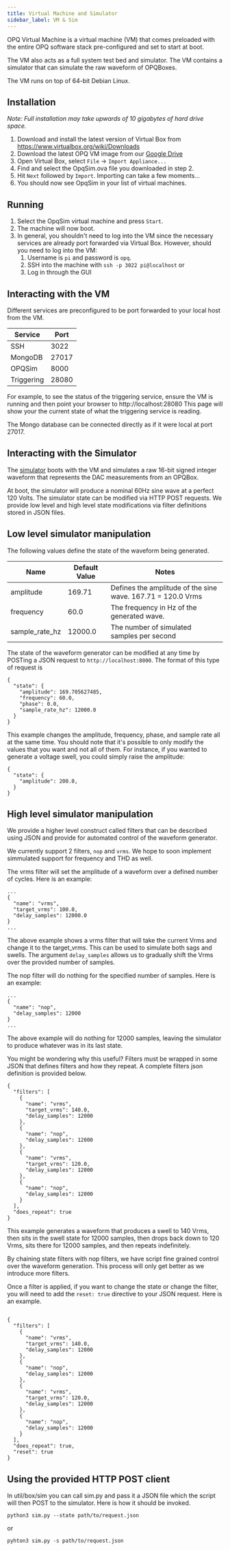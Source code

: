 ```yaml
---
title: Virtual Machine and Simulator
sidebar_label: VM & Sim
---
```


OPQ Virtual Machine is a virtual machine (VM) that comes preloaded with the entire OPQ software stack pre-configured and set to start at boot.

The VM also acts as a full system test bed and simulator. The VM contains a simulator that can simulate the raw waveform of OPQBoxes.

The VM runs on top of 64-bit Debian Linux.

## Installation

_Note: Full installation may take upwards of 10 gigabytes of hard drive space._

1. Download and install the latest version of Virtual Box from https://www.virtualbox.org/wiki/Downloads
2. Download the latest OPQ VM image from our [Google Drive](https://drive.google.com/file/d/1ef4i_RYlyYFor3_G32mnG6JnVR1Wo7A9/view?usp=sharing)
3. Open Virtual Box, select `File` -> `Import Appliance...`
4. Find and select the OpqSim.ova file you downloaded in step 2.
5. Hit `Next` followed by `Import`. Importing can take a few moments...
6. You should now see OpqSim in your list of virtual machines.

## Running

1. Select the OpqSim virtual machine and press `Start`.
2. The machine will now boot. 
3. In general, you shouldn't need to log into the VM since the necessary services are already port forwarded via Virtual Box. However, should you need to log into the VM:
    1. Username is `pi` and password is `opq`.
    2. SSH into the machine with `ssh -p 3022 pi@localhost` or
    3. Log in through the GUI
    
## Interacting with the VM

Different services are preconfigured to be port forwarded to your local host from the VM. 

| Service    | Port  |
|------------|-------|
| SSH        | 3022  |
| MongoDB    | 27017 |
| OPQSim     | 8000  |
| Triggering | 28080 |

For example, to see the status of the triggering service, ensure the VM is running and then point your browser to http://localhost:28080 This page will show your the current state of what the triggering service is reading. 

The Mongo database can be connected directly as if it were local at port 27017.

## Interacting with the Simulator

The [simulator](https://github.com/openpowerquality/opq/blob/master/sim/sim.py) boots with the VM and simulates a raw 16-bit signed integer waveform that represents the DAC measurements from an OPQBox.

At boot, the simulator will produce a nominal 60Hz sine wave at a perfect 120 Volts. The simulator state can be modified via HTTP POST requests. We provide low level and high level state modifications via filter definitions stored in JSON files.

## Low level simulator manipulation

The following values define the state of the waveform being generated.

| Name           | Default Value | Notes |
|----------------|---------------|-------|
| amplitude      | 169.71        | Defines the amplitude of the sine wave. 167.71 = 120.0 Vrms |
| frequency      | 60.0          | The frequency in Hz of the generated wave. |
| sample_rate_hz | 12000.0       | The number of simulated samples per second |

The state of the waveform generator can be modified at any time by POSTing a JSON request to `http://localhost:8000`. The format of this type of request is

```
{
  "state": {
    "amplitude": 169.705627485,
    "frequency": 60.0,
    "phase": 0.0,
    "sample_rate_hz": 12000.0
  }
}
```

This example changes the amplitude, frequency, phase, and sample rate all at the same time. You should note that it's possible to only modify the values that you want and not all of them. For instance, if you wanted to generate a voltage swell, you could simply raise the amplitude:

```
{
  "state": {
    "amplitude": 200.0,
  }
}
```

## High level simulator manipulation

We provide a higher level construct called filters that can be described using JSON and provide for automated control of the waveform generator. 


We currently support 2 filters, `nop` and `vrms`. We hope to soon implement simmulated support for frequency and THD as well.

The vrms filter will set the amplitude of a waveform over a defined number of cycles. Here is an example:

```
...
{
  "name": "vrms",
  "target_vrms": 100.0,
  "delay_samples": 12000.0
}
...
```

The above example shows a vrms filter that will take the current Vrms and change it to the target_vrms. This can be used to simulate both sags and swells. The argument `delay_samples` allows us to gradually shift the Vrms over the provided number of samples.

The nop filter will do nothing for the specified number of samples. Here is an example:

```
...
{
  "name": "nop",
  "delay_samples": 12000
}
...
```
 
The above example will do nothing for 12000 samples, leaving the simulator to produce whatever was in its last state.

You might be wondering why this useful? Filters must be wrapped in some JSON that defines filters and how they repeat. A complete filters json definition is provided below.

```
{
  "filters": [
    {
      "name": "vrms",
      "target_vrms": 140.0,
      "delay_samples": 12000
    },
    {
      "name": "nop",
      "delay_samples": 12000
    },
    {
      "name": "vrms",
      "target_vrms": 120.0,
      "delay_samples": 12000
    },
    {
      "name": "nop",
      "delay_samples": 12000
    }
  ],
  "does_repeat": true
}
```
 
This example generates a waveform that produces a swell to 140 Vrms, then sits in the swell state for 12000 samples, then drops back down to 120 Vrms, sits there for 12000 samples, and then repeats indefinitely. 

By chaining state filters with nop filters, we have script fine grained control over the waveform generation. This process will only get better as we introduce more filters.

Once a filter is applied, if you want to change the state or change the filter, you will need to add the `reset: true` directive to your JSON request. Here is an example.

```

{
  "filters": [
    {
      "name": "vrms",
      "target_vrms": 140.0,
      "delay_samples": 12000
    },
    {
      "name": "nop",
      "delay_samples": 12000
    },
    {
      "name": "vrms",
      "target_vrms": 120.0,
      "delay_samples": 12000
    },
    {
      "name": "nop",
      "delay_samples": 12000
    }
  ],
  "does_repeat": true,
  "reset": true
}

```

## Using the provided HTTP POST client

In util/box/sim you can call sim.py and pass it a JSON file which the script will then POST to the simulator. Here is how it should be invoked.

```
python3 sim.py --state path/to/request.json
```

or 

```
pyhton3 sim.py -s path/to/request.json
```